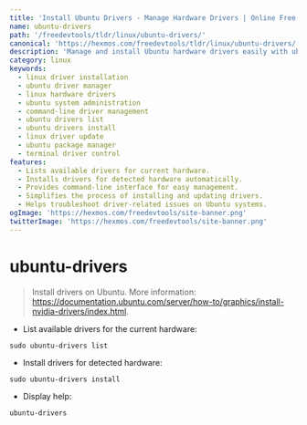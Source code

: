 ```yaml
---
title: 'Install Ubuntu Drivers - Manage Hardware Drivers | Online Free DevTools by Hexmos'
name: ubuntu-drivers
path: '/freedevtools/tldr/linux/ubuntu-drivers/'
canonical: 'https://hexmos.com/freedevtools/tldr/linux/ubuntu-drivers/'
description: 'Manage and install Ubuntu hardware drivers easily with ubuntu-drivers. List available drivers, install detected hardware drivers, and troubleshoot driver issues using simple commands. Free online tool, no registration required.'
category: linux
keywords:
  - linux driver installation
  - ubuntu driver manager
  - linux hardware drivers
  - ubuntu system administration
  - command-line driver management
  - ubuntu drivers list
  - ubuntu drivers install
  - linux driver update
  - ubuntu package manager
  - terminal driver control
features:
  - Lists available drivers for current hardware.
  - Installs drivers for detected hardware automatically.
  - Provides command-line interface for easy management.
  - Simplifies the process of installing and updating drivers.
  - Helps troubleshoot driver-related issues on Ubuntu systems.
ogImage: 'https://hexmos.com/freedevtools/site-banner.png'
twitterImage: 'https://hexmos.com/freedevtools/site-banner.png'
---
```


# ubuntu-drivers

> Install drivers on Ubuntu.
> More information: <https://documentation.ubuntu.com/server/how-to/graphics/install-nvidia-drivers/index.html>.

- List available drivers for the current hardware:

`sudo ubuntu-drivers list`

- Install drivers for detected hardware:

`sudo ubuntu-drivers install`

- Display help:

`ubuntu-drivers`
